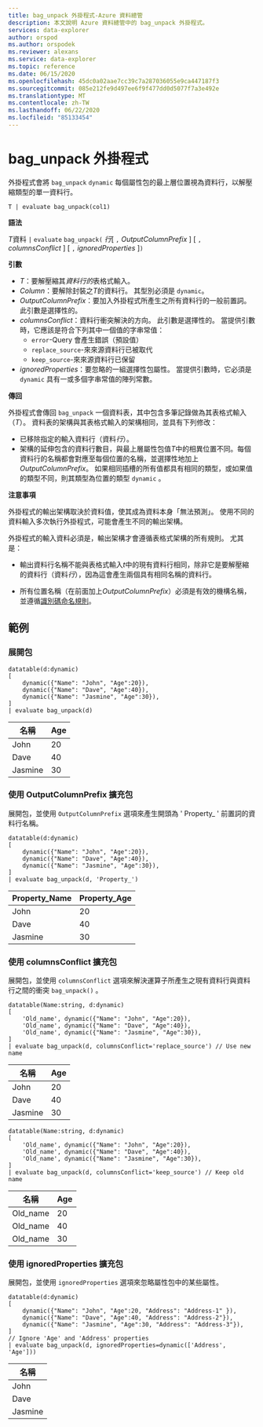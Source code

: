 ```yaml
---
title: bag_unpack 外掛程式-Azure 資料總管
description: 本文說明 Azure 資料總管中的 bag_unpack 外掛程式。
services: data-explorer
author: orspod
ms.author: orspodek
ms.reviewer: alexans
ms.service: data-explorer
ms.topic: reference
ms.date: 06/15/2020
ms.openlocfilehash: 45dc0a02aae7cc39c7a287036055e9ca447187f3
ms.sourcegitcommit: 085e212fe9d497ee6f9f477dd0d5077f7a3e492e
ms.translationtype: MT
ms.contentlocale: zh-TW
ms.lasthandoff: 06/22/2020
ms.locfileid: "85133454"
---
```

# <a name="bag_unpack-plugin"></a>bag_unpack 外掛程式

外掛程式會將 `bag_unpack` `dynamic` 每個屬性包的最上層位置視為資料行，以解壓縮類型的單一資料行。

    T | evaluate bag_unpack(col1)

**語法**

*T*資料 `|` `evaluate` `bag_unpack(` *行*[ `,` *OutputColumnPrefix* ] [ `,` *columnsConflict* ] [ `,` *ignoredProperties* ]`)`

**引數**

* *T*：要解壓縮其*資料行的*表格式輸入。
* *Column*：要解除封裝之*T*的資料行。 其型別必須是 `dynamic`。
* *OutputColumnPrefix*：要加入外掛程式所產生之所有資料行的一般前置詞。 此引數是選擇性的。
* *columnsConflict*：資料行衝突解決的方向。 此引數是選擇性的。 當提供引數時，它應該是符合下列其中一個值的字串常值：
    - `error`-Query 會產生錯誤（預設值）
    - `replace_source`-來來源資料行已被取代
    - `keep_source`-來來源資料行已保留
* *ignoredProperties*：要忽略的一組選擇性包屬性。 當提供引數時，它必須是 `dynamic` 具有一或多個字串常值的陣列常數。

**傳回**

外掛程式會傳回 `bag_unpack` 一個資料表，其中包含多筆記錄做為其表格式輸入（*T*）。 資料表的架構與其表格式輸入的架構相同，並具有下列修改：

* 已移除指定的輸入資料行（資料*行*）。
* 架構的延伸包含的資料行數目，與最上層屬性包值*T*中的相異位置不同。每個資料行的名稱都會對應至每個位置的名稱，並選擇性地加上*OutputColumnPrefix*。 如果相同插槽的所有值都具有相同的類型，或如果值的類型不同，則其類型為位置的類型 `dynamic` 。

**注意事項**

外掛程式的輸出架構取決於資料值，使其成為資料本身「無法預測」。 使用不同的資料輸入多次執行外掛程式，可能會產生不同的輸出架構。

外掛程式的輸入資料必須是，輸出架構才會遵循表格式架構的所有規則。 尤其是：

* 輸出資料行名稱不能與表格式輸入*t*中的現有資料行相同，除非它是要解壓縮的資料行（資料*行*），因為這會產生兩個具有相同名稱的資料行。

* 所有位置名稱（在前面加上*OutputColumnPrefix*）必須是有效的機構名稱，並遵循[識別碼命名規則](./schema-entities/entity-names.md#identifier-naming-rules)。

## <a name="examples"></a>範例

### <a name="expand-a-bag"></a>展開包


<!-- csl: https://help.kusto.windows.net/Samples -->
```kusto
datatable(d:dynamic)
[
    dynamic({"Name": "John", "Age":20}),
    dynamic({"Name": "Dave", "Age":40}),
    dynamic({"Name": "Jasmine", "Age":30}),
]
| evaluate bag_unpack(d)
```

|名稱  |Age|
|------|---|
|John  |20 |
|Dave  |40 |
|Jasmine|30 |


### <a name="expand-a-bag-with-outputcolumnprefix"></a>使用 OutputColumnPrefix 擴充包

展開包，並使用 `OutputColumnPrefix` 選項來產生開頭為 ' Property_ ' 前置詞的資料行名稱。

<!-- csl: https://help.kusto.windows.net/Samples -->
```kusto
datatable(d:dynamic)
[
    dynamic({"Name": "John", "Age":20}),
    dynamic({"Name": "Dave", "Age":40}),
    dynamic({"Name": "Jasmine", "Age":30}),
]
| evaluate bag_unpack(d, 'Property_')
```

|Property_Name|Property_Age|
|---|---|
|John|20|
|Dave|40|
|Jasmine|30|

### <a name="expand-a-bag-with-columnsconflict"></a>使用 columnsConflict 擴充包

展開包，並使用 `columnsConflict` 選項來解決運算子所產生之現有資料行與資料行之間的衝突 `bag_unpack()` 。

<!-- csl: https://help.kusto.windows.net/Samples -->
```kusto
datatable(Name:string, d:dynamic)
[
    'Old_name', dynamic({"Name": "John", "Age":20}),
    'Old_name', dynamic({"Name": "Dave", "Age":40}),
    'Old_name', dynamic({"Name": "Jasmine", "Age":30}),
]
| evaluate bag_unpack(d, columnsConflict='replace_source') // Use new name
```

|名稱|Age|
|---|---|
|John|20|
|Dave|40|
|Jasmine|30|

<!-- csl: https://help.kusto.windows.net/Samples -->
```kusto
datatable(Name:string, d:dynamic)
[
    'Old_name', dynamic({"Name": "John", "Age":20}),
    'Old_name', dynamic({"Name": "Dave", "Age":40}),
    'Old_name', dynamic({"Name": "Jasmine", "Age":30}),
]
| evaluate bag_unpack(d, columnsConflict='keep_source') // Keep old name
```

|名稱|Age|
|---|---|
|Old_name|20|
|Old_name|40|
|Old_name|30|

### <a name="expand-a-bag-with-ignoredproperties"></a>使用 ignoredProperties 擴充包

展開包，並使用 `ignoredProperties` 選項來忽略屬性包中的某些屬性。

<!-- csl: https://help.kusto.windows.net/Samples -->
```kusto
datatable(d:dynamic)
[
    dynamic({"Name": "John", "Age":20, "Address": "Address-1" }),
    dynamic({"Name": "Dave", "Age":40, "Address": "Address-2"}),
    dynamic({"Name": "Jasmine", "Age":30, "Address": "Address-3"}),
]
// Ignore 'Age' and 'Address' properties
| evaluate bag_unpack(d, ignoredProperties=dynamic(['Address', 'Age']))
```

|名稱|
|---|
|John|
|Dave|
|Jasmine|

